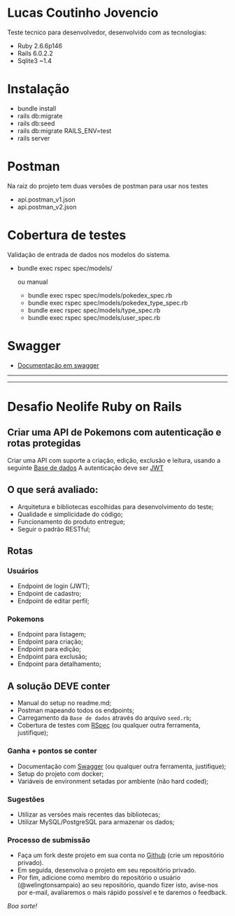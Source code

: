 # Lucas Coutinho Jovencio

Teste tecnico para desenvolvedor, desenvolvido com as tecnologias:

  - Ruby 2.6.6p146
  - Rails 6.0.2.2
  - Sqlite3 ~1.4

# Instalação
  - bundle install
  - rails db:migrate
  - rails db:seed
  - rails db:migrate RAILS_ENV=test
  - rails server

# Postman

Na raiz do projeto tem duas versões de postman para usar nos testes
  - api.postman_v1.json
  - api.postman_v2.json

# Cobertura de testes
  Validação de entrada de dados nos modelos do sistema.
  - bundle exec rspec spec/models/
    
    ou manual
      - bundle exec rspec spec/models/pokedex_spec.rb
      - bundle exec rspec spec/models/pokedex_type_spec.rb
      - bundle exec rspec spec/models/type_spec.rb
      - bundle exec rspec spec/models/user_spec.rb

# Swagger
  - [Documentação em swagger](https://app.swaggerhub.com/apis/jovencio/pokemon/1.0.0)
    

-------------
-------------


# Desafio Neolife Ruby on Rails

## Criar uma API de Pokemons com autenticação e rotas protegidas

Criar uma API com suporte a criação, edição, exclusão e leitura, usando a seguinte
[Base de dados](https://github.com/fanzeyi/pokemon.json)
A autenticação deve ser [JWT](https://jwt.io/)

## O que será avaliado:

- Arquitetura e bibliotecas escolhidas para desenvolvimento do teste;
- Qualidade e simplicidade do código;
- Funcionamento do produto entregue;
- Seguir o padrão RESTful;

## Rotas

### Usuários

- Endpoint de login (JWT);
- Endpoint de cadastro;
- Endpoint de editar perfil;

### Pokemons

- Endpoint para listagem;
- Endpoint para criação;
- Endpoint para edição;
- Endpoint para exclusão;
- Endpoint para detalhamento;

## A solução DEVE conter

- Manual do setup no readme.md;
- Postman mapeando todos os endpoints;
- Carregamento da `Base de dados` através do arquivo `seed.rb`;
- Cobertura de testes com [RSpec](https://rspec.info/) (ou qualquer outra ferramenta, justifique);

### **Ganha + pontos se conter**

- Documentação com [Swagger](https://swagger.io/) (ou qualquer outra ferramenta, justifique);
- Setup do projeto com docker;
- Variáveis de environment setadas por ambiente (não hard coded);

### Sugestões

- Utilizar as versões mais recentes das bibliotecas;
- Utilizar MySQL/PostgreSQL para armazenar os dados;

### Processo de submissão

- Faça um fork deste projeto em sua conta no [Github](https://github.com/join) (crie um repositório privado).
- Em seguida, desenvolva o projeto em seu repositório privado.
- Por fim, adicione como membro do repositório o usuário (@welingtonsampaio) ao seu repositório, quando fizer isto, avise-nos por e-mail, avaliaremos o mais rápido possível e te daremos o feedback.

_Boa sorte!_
